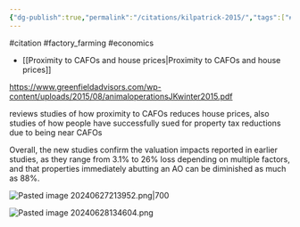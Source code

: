 ```yaml
---
{"dg-publish":true,"permalink":"/citations/kilpatrick-2015/","tags":["#citation","#factory_farming","#economics"],"created":"2025-10-23T17:42:45.653+01:00","updated":"2025-10-23T18:06:08.893+01:00"}
---
```


#citation #factory_farming #economics 

- [[Proximity to CAFOs and house prices\|Proximity to CAFOs and house prices]]

https://www.greenfieldadvisors.com/wp-content/uploads/2015/08/animaloperationsJKwinter2015.pdf

reviews studies of how proximity to CAFOs reduces house prices, also studies of how people have successfully sued for property tax reductions due to being near CAFOs

Overall, the new studies confirm the valuation impacts reported in earlier studies, as they range from 3.1% to 26% loss depending on multiple factors, and that properties
immediately abutting an AO can be diminished as much as 88%.

![Pasted image 20240627213952.png|700](/img/user/Pasted%20image%2020240627213952.png)

![Pasted image 20240628134604.png](/img/user/Pasted%20image%2020240628134604.png)